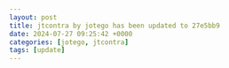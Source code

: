 ```yaml
---
layout: post
title: jtcontra by jotego has been updated to 27e5bb9
date: 2024-07-27 09:25:42 +0000
categories: [jotego, jtcontra]
tags: [update]
---
```


